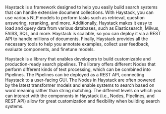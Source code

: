 Haystack is a framework designed to help you easily build search systems that can handle extensive document collections. With Haystack, you can use various NLP models to perform tasks such as retrieval, question answering, reranking, and more. Additionally, Haystack makes it easy to load and query data from various databases, such as Elasticsearch, Milvus, FAISS, SQL, and more. Haystack is scalable, so you can deploy it via a REST API to handle millions of documents. Finally, Haystack provides all the necessary tools to help you annotate examples, collect user feedback, evaluate components, and finetune models.

Haystack is a library that enables developers to build customizable and production-ready search pipelines. The library offers different Nodes that perform different kinds of text processing, which can be combined into Pipelines. The Pipelines can be deployed as a REST API, connecting Haystack to a user-facing GUI. The Nodes in Haystack are often powered by the latest transformer models and enable systems to search based on word meaning rather than string matching. The different levels on which you can interact with the components in Haystack (i.e., Nodes, Pipelines, and REST API) allow for great customization and flexibility when building search systems.
